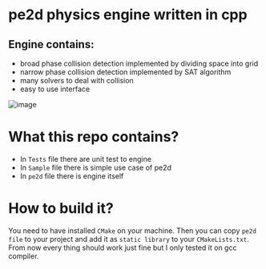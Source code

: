 # pe2d physics engine written in cpp 

## Engine contains:
* broad phase collision detection implemented by dividing space into grid
* narrow phase collision detection implemented by SAT algorithm 
* many solvers to deal with collision
* easy to use interface

![image](https://github.com/user-attachments/assets/a3ead6a8-1d6a-4589-a9ef-c87c507674ab)


# What this repo contains?
* In `Tests` file there are unit test to engine
* In `Sample` file there is simple use case of pe2d
* In `pe2d` file there is engine itself

# How to build it?
You need to have installed `CMake` on your machine.
Then you can copy `pe2d file` to your project and add it as `static library`
to your `CMakeLists.txt`. From now every thing should work just fine but I only tested it on gcc compiler.
